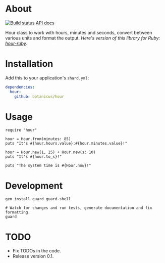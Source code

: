 # About
[![Build status][BS img]][Build status]
[API docs](https://botanicus.github.io/hour-crystal/)

Hour class to work with hours, minutes and seconds, convert between various units and format the output. _Here's version of this library for Ruby: [hour-ruby](https://github.com/botanicus/hour-ruby)._

# Installation

Add this to your application's `shard.yml`:

```yaml
dependencies:
  hour:
    github: botanicus/hour
```

# Usage

```crystal
require "hour"

hour = Hour.from(minutes: 85)
puts "It's #{hour.hours.value}:#{hour.minutes.value}!"

hour = Hour.new(1, 25) + Hour.new(s: 10)
puts "It's #{hour.to_s}!"

puts "The system time is #{Hour.now}!"
```

# Development

```shell
gem install guard guard-shell

# Watch for changes and run tests, generate documentation and fix formatting.
guard
```

# TODO

- Fix TODOs in the code.
- Release version 0.1.

[Build status]: https://travis-ci.org/botanicus/hour
[BS img]: https://travis-ci.org/botanicus/hour.svg?branch=master
